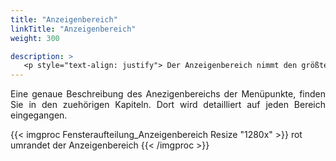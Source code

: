 ```yaml
---
title: "Anzeigenbereich"
linkTitle: "Anzeigenbereich"
weight: 300

description: >
   <p style="text-align: justify"> Der Anzeigenbereich nimmt den größten Teil des Fensters ein. Hier werden alle gesuchten Informationen dargestellt, der Plan und Kalender abgebildet sowie die Eingabemasken geöffnet. </p>
---
```

<p style="text-align: justify"> Eine genaue Beschreibung des Anezigenbereichs der Menüpunkte, finden Sie in den zuehörigen Kapiteln. Dort wird detailliert auf jeden Bereich eingegangen. </p>

{{< imgproc Fensteraufteilung_Anzeigenbereich Resize "1280x" >}}
rot umrandet der Anzeigenbereich {{< /imgproc >}}

